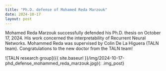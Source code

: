 ```yaml
---
title: "Ph.D. defense of Mohamed Reda Marzouk"
date: 2024-10-17
layout: post
---
```


Mohamed Reda Marzouk successfully defended his Ph.D. thesis on October 17, 2024.
His work concerned the interpretability of Recurrent Neural Networks.
Mohammed Reda was supervised by Colin De La Higuera (TALN team).
Congratulations to the new doctor from the TALN team!

![TALN research group]({{ site.baseurl }}/img/2024-10-17-phd_defense_mohammed_reda_marzouk.jpg){: .img_post}
